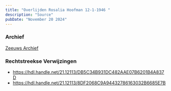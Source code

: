 ```yaml
---
title: "Overlijden Rosalia Hoofman 12-1-1946 "
description: "Source"
pubDate: "November 20 2024"
---
```


### Archief
[Zeeuws Archief](https://www.zeeuwsarchief.nl/)

### Rechtstreekse Verwijzingen
- https://hdl.handle.net/21.12113/DB5C34B931DC482AAE07B6201B4A837D
- https://hdl.handle.net/21.12113/8DF2068C9A94432786163032B6685E7B
